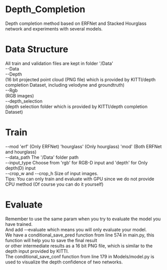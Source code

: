# Depth_Completion
Depth completion method based on ERFNet and Stacked Hourglass network and experiments with several models. 

# Data Structure
All train and validation files are kept in folder '/Data'  
--Data  
  --Depth   
      (16 bit projected point cloud (PNG file) which is provided by KITTI/depth completion Dataset, including velodyne and groundtruth)  
  --Rgb   
      (RGB images)  
  --depth_selection   
      (depth selection folder which is provided by KITTI/depth completion Dataset)  

# Train  
--mod 'erf' (Only  ERFNet)  'hourglass' (Only hourglass)  'mod' (Both ERFNet and hourglass)  
--data_path  The '/Data' folder path   
--input_type  Choose from 'rgb' for RGB-D input and 'depth' for Only depth(D) input  
--crop_w and --crop_h   Size of input images.  
Tips: You can only train and evaluate with GPU since we do not provide CPU method (Of course you can do it yourself)  

# Evaluate  
Remember to use the same param when you try to evaluate the model you have trained.  
And add --evaluate which means you will only evaluate your model.  
We have a conditional_save_pred function from line 574 in main.py, this function will help you to save the final result   
or other intermediate results as a 16 bit PNG file, which is similar to the depth input provided by KITTI.  
The conditional_save_conf function from line 179 in Models/model.py is used to visualize the depth confidence of two networks.  




